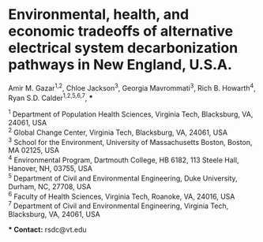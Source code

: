 <!DOCTYPE html>
<html lang="en">
  <head>
    <meta charset="UTF-8">
    <title>Decarbonization Pathways in New England, U.S.A.</title>
  </head>
  <body>
    <h1>Environmental, health, and economic tradeoffs of alternative electrical system decarbonization pathways in New England, U.S.A.</h1>
    <p>
      Amir M. Gazar<sup>1,2</sup>, Chloe Jackson<sup>3</sup>, Georgia Mavrommati<sup>3</sup>, Rich B. Howarth<sup>4</sup>, Ryan S.D. Calder<sup>1,2,5,6,7</sup>, <strong>*</strong>
    </p>
    <p>
      <sup>1</sup> Department of Population Health Sciences, Virginia Tech, Blacksburg, VA, 24061, USA<br>
      <sup>2</sup> Global Change Center, Virginia Tech, Blacksburg, VA, 24061, USA<br>
      <sup>3</sup> School for the Environment, University of Massachusetts Boston, Boston, MA 02125, USA<br>
      <sup>4</sup> Environmental Program, Dartmouth College, HB 6182, 113 Steele Hall, Hanover, NH, 03755, USA<br>
      <sup>5</sup> Department of Civil and Environmental Engineering, Duke University, Durham, NC, 27708, USA<br>
      <sup>6</sup> Faculty of Health Sciences, Virginia Tech, Roanoke, VA, 24016, USA<br>
      <sup>7</sup> Department of Civil and Environmental Engineering, Virginia Tech, Blacksburg, VA, 24061, USA
    </p>
    <p>
      <strong>* Contact:</strong> rsdc@vt.edu
    </p>
  </body>
</html>
